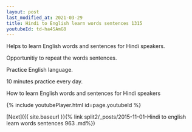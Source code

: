 ```yaml
---
layout: post
last_modified_at: 2021-03-29
title: Hindi to English learn words sentences 1315 
youtubeId: td-ha4SAmG8
---
```

 
 
Helps to learn English words and sentences for Hindi speakers.

Opportunitiy to repeat the words sentences. 

Practice English language. 
 
10 minutes practice every day. 
 
How to learn English words and sentences for Hindi speakers 
 
{% include youtubePlayer.html id=page.youtubeId %}
 
 
[Next]({{ site.baseurl }}{% link  split2/_posts/2015-11-01-Hindi to english learn words sentences 963 .md%})
 
